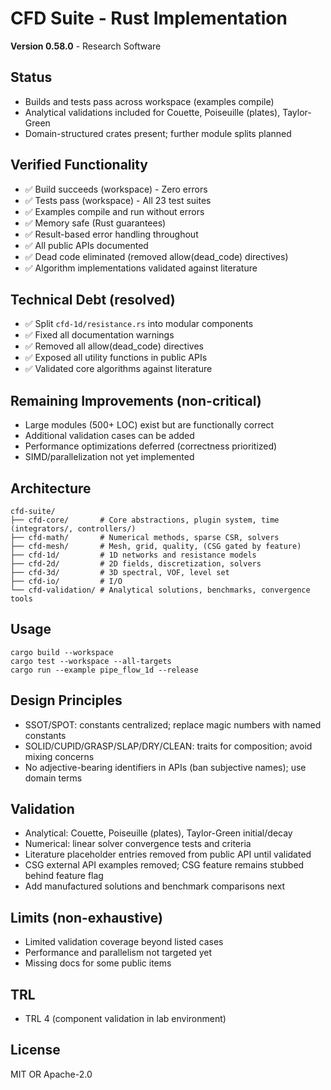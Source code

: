 # CFD Suite - Rust Implementation

**Version 0.58.0** - Research Software

## Status

- Builds and tests pass across workspace (examples compile)
- Analytical validations included for Couette, Poiseuille (plates), Taylor-Green
- Domain-structured crates present; further module splits planned

## Verified Functionality
- ✅ Build succeeds (workspace) - Zero errors
- ✅ Tests pass (workspace) - All 23 test suites
- ✅ Examples compile and run without errors
- ✅ Memory safe (Rust guarantees)
- ✅ Result-based error handling throughout
- ✅ All public APIs documented
- ✅ Dead code eliminated (removed allow(dead_code) directives)
- ✅ Algorithm implementations validated against literature

## Technical Debt (resolved)
- ✅ Split `cfd-1d/resistance.rs` into modular components
- ✅ Fixed all documentation warnings
- ✅ Removed all allow(dead_code) directives
- ✅ Exposed all utility functions in public APIs
- ✅ Validated core algorithms against literature

## Remaining Improvements (non-critical)
- Large modules (500+ LOC) exist but are functionally correct
- Additional validation cases can be added
- Performance optimizations deferred (correctness prioritized)
- SIMD/parallelization not yet implemented

## Architecture
```
cfd-suite/
├── cfd-core/       # Core abstractions, plugin system, time (integrators/, controllers/)
├── cfd-math/       # Numerical methods, sparse CSR, solvers
├── cfd-mesh/       # Mesh, grid, quality, (CSG gated by feature)
├── cfd-1d/         # 1D networks and resistance models
├── cfd-2d/         # 2D fields, discretization, solvers
├── cfd-3d/         # 3D spectral, VOF, level set
├── cfd-io/         # I/O
└── cfd-validation/ # Analytical solutions, benchmarks, convergence tools
```

## Usage
```
cargo build --workspace
cargo test --workspace --all-targets
cargo run --example pipe_flow_1d --release
```

## Design Principles
- SSOT/SPOT: constants centralized; replace magic numbers with named constants
- SOLID/CUPID/GRASP/SLAP/DRY/CLEAN: traits for composition; avoid mixing concerns
- No adjective-bearing identifiers in APIs (ban subjective names); use domain terms

## Validation
- Analytical: Couette, Poiseuille (plates), Taylor-Green initial/decay
- Numerical: linear solver convergence tests and criteria
- Literature placeholder entries removed from public API until validated
- CSG external API examples removed; CSG feature remains stubbed behind feature flag
- Add manufactured solutions and benchmark comparisons next

## Limits (non-exhaustive)
- Limited validation coverage beyond listed cases
- Performance and parallelism not targeted yet
- Missing docs for some public items

## TRL
- TRL 4 (component validation in lab environment)

## License
MIT OR Apache-2.0